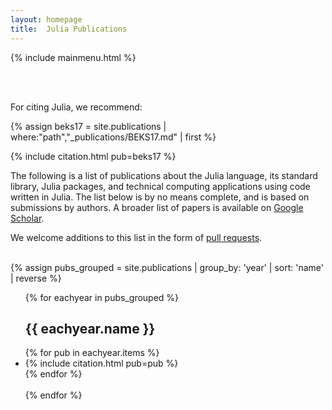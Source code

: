 ```yaml
---
layout: homepage
title:  Julia Publications
---
```


{% include mainmenu.html %}

<br /><br/>

<div class = "container"> 
<p>For citing Julia, we recommend:</p>

<p>
{% assign beks17 = site.publications | where:"path","_publications/BEKS17.md" | first %}
<div>{% include citation.html pub=beks17 %}</div>
</p>

<p>
The following is a list of publications about the Julia language, its
standard library, Julia packages, and technical computing applications
using code written in Julia. The list below is by no means complete,
and is based on submissions by authors. A broader list of papers is
available on <a href = "https://scholar.google.com/scholar?cites=12373977815425691465&as_sdt=40000005&sciodt=0,22&hl=en">Google
Scholar</a>.
</p>

We welcome additions to this list in the form of 
<a href = "https://github.com/JuliaLang/julialang.github.com/tree/master/_publications#readme">pull requests</a>.
<br><br>

{% assign pubs_grouped = site.publications | group_by: 'year' | sort: 'name' | reverse %}
<ul class="publist">
{% for eachyear in pubs_grouped  %}
  <h2> {{ eachyear.name }} </h2>
  {% for pub in eachyear.items %}
  <li id="{{ pub.path | remove: "_publications/" | remove: ".md"  }}">{% include citation.html pub=pub %}</li>
  {% endfor %}
  <br/><br/>
{% endfor %}
</ul>
</div>
